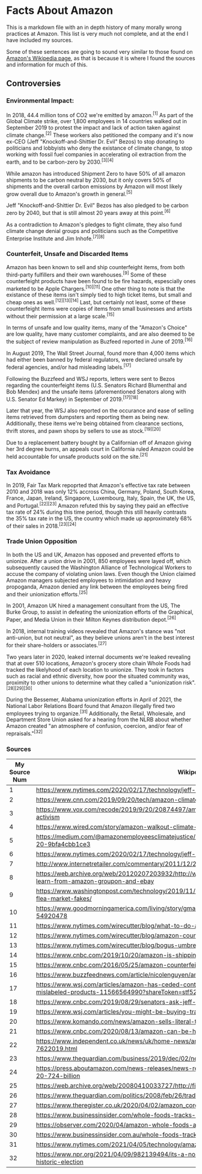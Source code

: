 # Facts About Amazon
This is a markdown file with an in depth history of many morally wrong practices at Amazon. This list is very much not complete, and at the end I have included my sources.

Some of these sentences are going to sound very similar to those found on [Amazon's Wikipedia page](https://en.wikipedia.org/wiki/Amazon_(company)), as that is because it is where I found the sources and information for much of this.

## Controversies

### Environmental Impact:
In 2018, 44.4 million tons of CO2 we're emitted by amazon.<sup>[1]</sup> As part of the Global Climate strike, over 1,800 employees in 14 countries walked out in September 2019 to protest the impact and lack of action taken against climate change.<sup>[2]</sup> These workers also petitioned the company and it's now ex-CEO (Jeff "Knockoff-and-Shittier Dr. Evil" Bezos) to stop donating to politicians and lobbyists who deny the existance of climate change, to stop working with fossil fuel companies in accelerating oil extraction from the earth, and to be carbon-zero by 2030.<sup>[3]</sup><sup>[4]</sup>

While amazon has introduced Shipment Zero to have 50% of all amazon shipments to be carbon neutral by 2030, but it only covers 50% of shipments and the overall carbon emissions by Amazon will most likely grow overall due to Amazon's growth in general.<sup>[5]</sup>

Jeff "Knockoff-and-Shittier Dr. Evil" Bezos has also pledged to be carbon zero by 2040, but that is still almost 20 years away at this point.<sup>[6]</sup>

As a contradiction to Amazon's pledges to fight climate, they also fund climate change denial groups and politicians such as the Competitive Enterprise Institute and Jim Inhofe.<sup>[7]</sup><sup>[8]</sup>

### Counterfeit, Unsafe and Discarded Items
Amazon has been known to sell and ship counterfeight items, from both third-party fulfillers and their own warehouses.<sup>[9]</sup> Some of these counterfeight products have been found to be fire hazards, espescially ones marketed to be Apple Chargers.<sup>[10]</sup><sup>[11]</sup> One other thing to note is that the existance of these items isn't simply tied to high ticket items, but small and cheap ones as well.<sup>[12][13][14]</sup> Last, but certainly not least, some of these counterfeight items were copies of items from small businesses and artists without their permission at a large scale.<sup>[15]</sup> 

In terms of unsafe and low quality items, many of the "Amazon's Choice" are low quality, have many customer complaints, and are also deemed to be the subject of review manipulation as Buzfeed reported in June of 2019.<sup>[16]</sup>

In August 2019, The Wall Street Journal, found more than 4,000 items which had either been banned by federal regulators, were declared unsafe by federal agencies, and/or had misleading labels.<sup>[17]</sup>

Following the Buzzfeed and WSJ reports, letters were sent to Bezos regarding the counterfeight items (U.S. Senators Richard Blumenthal and Bob Mendex) and the unsafe items (aforementioned Senators along with U.S. Senator Ed Markey) in September of 2019.<sup>[17]</sup><sup>[18]</sup> 

Later that year, the WSJ also reported on the occurance and ease of selling items retrieved from dumpsters and reporting them as being new. Additionally, these items we're being obtained from clearance sections, thrift stores, and pawn shops by sellers to use as stock.<sup>[19]</sup><sup>[20]</sup>

Due to a replacement battery bought by a Californian off of Amazon giving her 3rd degree burns, an appeals court in California ruled Amazon could be held accountable for unsafe products sold on the site.<sup>[21]</sup>

### Tax Avoidance
In 2019, Fair Tax Mark repoprted that Amazon's effective tax rate between 2010 and 2018 was only 12% accross China, Germany, Poland, South Korea, France, Japan, Ireland, Singapore, Luxembourg, Italy, Spain, the UK, the US, and Portugal.<sup>[22]</sup><sup>[23]</sup> Amazon refuted this by saying they paid an effective tax rate of 24% during this time period, though this still heavily contrasts the 35% tax rate in the US, the country which made up approximately 68% of their sales in 2018.<sup>[23]</sup><sup>[24]</sup>

### Trade Union Opposition
In both the US and UK, Amazon has opposed and prevented efforts to unionize. After a union drive in 2001, 850 employees were layed off, which subsequently caused the Washington Alliance of Technological Workers to accuse the company of violating union laws. Even though the Union claimed Amazon managers subjected employees to intimidation and heavy propoganda, Amazon denied any link between the employees being fired and their unionization efforts.<sup>[25]</sup>

In 2001, Amazon UK hired a management consultant from the US, The Burke Group, to assist in defeating the unionization efforts of the Graphical, Paper, and Media Union in their Milton Keynes distribution depot.<sup>[26]</sup>

In 2018, internal training videos revealed that Amazon's stance was "not anti-union, but not neutral", as they believe unions aren't in the best interest for their share-holders or associates.<sup>[27]</sup>

Two years later in 2020, leaked internal documents we're leaked revealing that at over 510 locations, Amazon's grocery store chain Whole Foods had tracked the likelyhood of each location to unionize. They took in factors such as racial and ethnic diversity, how poor the situated community was, proximity to other unions to determine what they called a "unionization risk".<sup>[28]</sup><sup>[29]</sup><sup>[30]</sup>

During the Bessemer, Alabama unionization efforts in April of 2021, the National Labor Relations Board found that Amazon illegally fired two employees trying to organize.<sup>[31]</sup> Additionally, the Retail, Wholesale, and Department Store Union asked for a hearing from the NLRB about whether Amazon created "an atmosphere of confusion, coercion, and/or fear of repraisals."<sup>[32]</sup>

### Sources
|My Source Num|Wikipedia Source Num|
|-|-|
1|https://www.nytimes.com/2020/02/17/technology/jeff-bezos-climate-change-earth-fund.html
2|https://www.cnn.com/2019/09/20/tech/amazon-climate-strike-global-tech/index.html
3|https://www.vox.com/recode/2019/9/20/20874497/amazon-climate-change-walkout-google-microsoft-strike-tech-activism
4|https://www.wired.com/story/amazon-walkout-climate-change/
5|https://medium.com/@amazonemployeesclimatejustice/amazon-employees-are-joining-the-global-climate-walkout-9-20-9bfa4cbb1ce3
6|https://www.nytimes.com/2020/02/17/technology/jeff-bezos-climate-change-earth-fund.html
7|http://www.internetretailer.com/commentary/2011/12/22/while-some-still-cry-others-fight-back
8|https://web.archive.org/web/20120207203932/http://www.mobilecommercedaily.com/2011/12/20/what-can-retailers-learn-from-amazon-groupon-and-ebay
9|https://www.washingtonpost.com/technology/2019/11/14/how-amazons-quest-more-cheaper-products-has-resulted-flea-market-fakes/
10|https://www.goodmorningamerica.com/living/story/gma-investigates-inexpensive-lightning-cables-harm-phone-54920478
11|https://www.nytimes.com/wirecutter/blog/what-to-do-amazon-purchase-fake/
12|https://www.nytimes.com/wirecutter/blog/amazon-counterfeit-fake-products/
13|https://www.nytimes.com/wirecutter/blog/bogus-umbrellas-bath-towels-luggage-zippers/
14|https://www.cnbc.com/2019/10/20/amazon-is-shipping-expired-baby-formula-and-other-out-of-date-foods.html
15|https://www.cnbc.com/2016/05/25/amazon-counterfeiters-wreak-havoc-on-artists-and-small-businesses.html
16|https://www.buzzfeednews.com/article/nicolenguyen/amazons-choice-bad-products
17|https://www.wsj.com/articles/amazon-has-ceded-control-of-its-site-the-result-thousands-of-banned-unsafe-or-mislabeled-products-11566564990?shareToken=stf528a8da601e4017bdfc2faa508e09a2
18|https://www.cnbc.com/2019/08/29/senators-ask-jeff-bezos-to-crack-down-on-unsafe-products-on-amazon.html
19|https://www.wsj.com/articles/you-might-be-buying-trash-on-amazonliterally-11576599910?mod=e2twd
20|https://www.komando.com/news/amazon-sells-literal-trash/697331/
21|https://www.cnbc.com/2020/08/13/amazon-can-be-held-liable-for-faulty-goods-court-rules.html
22|https://www.independent.co.uk/news/uk/home-news/amazon-investigated-uk-authorities-over-tax-avoidance-7622019.html
23|https://www.theguardian.com/business/2019/dec/02/new-study-deems-amazon-worst-for-aggressive-tax-avoidance
24|https://press.aboutamazon.com/news-releases/news-release-details/amazoncom-announces-fourth-quarter-sales-20-724-billion
25|https://web.archive.org/web/20080410033727/http://findarticles.com/p/articles/mi_qn4158/is_20010203/ai_n14364804
26|https://www.theguardian.com/politics/2008/feb/26/tradeunions.workandcareers
27|https://www.theregister.co.uk/2020/04/02/amazon_coronavirus_firing/
28|https://www.businessinsider.com/whole-foods-tracks-unionization-risk-with-heat-map-2020-1?r=US&IR=T
29|https://observer.com/2020/04/amazon-whole-foods-anti-union-technology-heat-map/
30|https://www.businessinsider.com.au/whole-foods-tracks-unionization-risk-with-heat-map-2020-1
31|https://www.nytimes.com/2021/04/05/technology/amazon-nlrb-activist-workers.html
32|https://www.npr.org/2021/04/09/982139494/its-a-no-amazon-warehouse-workers-vote-against-unionizing-in-historic-election